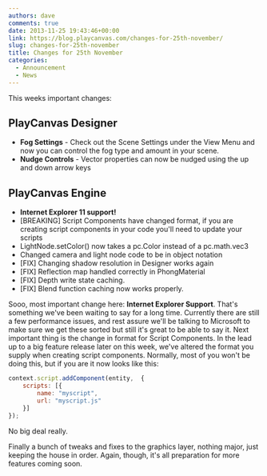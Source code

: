 ```yaml
---
authors: dave
comments: true
date: 2013-11-25 19:43:46+00:00
link: https://blog.playcanvas.com/changes-for-25th-november/
slug: changes-for-25th-november
title: Changes for 25th November
categories:
  - Announcement
  - News
---
```


This weeks important changes:

## PlayCanvas Designer

- **Fog Settings** - Check out the Scene Settings under the View Menu and now you can control the fog type and amount in your scene.
- **Nudge Controls** - Vector properties can now be nudged using the up and down arrow keys

## PlayCanvas Engine

- **Internet Explorer 11 support!**
- [BREAKING] Script Components have changed format, if you are creating script components in your code you'll need to update your scripts
- LightNode.setColor() now takes a pc.Color instead of a pc.math.vec3
- Changed camera and light node code to be in object notation
- [FIX] Changing shadow resolution in Designer works again
- [FIX] Reflection map handled correctly in PhongMaterial
- [FIX] Depth write state caching.
- [FIX] Blend function caching now works properly.

Sooo, most important change here: **Internet Explorer Support**. That's something we've been waiting to say for a long time. Currently there are still a few performance issues, and rest assure we'll be talking to Microsoft to make sure we get these sorted but still it's great to be able to say it. Next important thing is the change in format for Script Components. In the lead up to a big feature release later on this week, we've altered the format you supply when creating script components. Normally, most of you won't be doing this, but if you are it now looks like this:

```javascript
context.script.addComponent(entity,  {
    scripts: [{
        name: "myscript",
        url: "myscript.js"
    }]
});
```

No big deal really.

Finally a bunch of tweaks and fixes to the graphics layer, nothing major, just keeping the house in order. Again, though, it's all preparation for more features coming soon.
